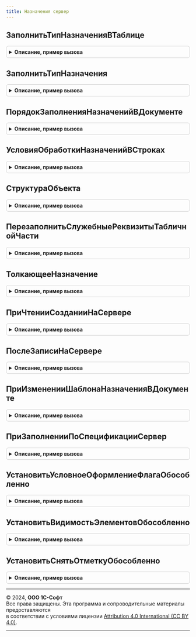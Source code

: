 ```yaml
---
title: Назначения сервер
---
```



## ЗаполнитьТипНазначенияВТаблице
<details style="margin: 1em 0; padding: 0.5em; border: 1px solid #ccc; border-radius: 6px;">

<summary style="font-weight: bold; cursor: pointer;">Описание, пример вызова</summary>

```bsl

// Заполняет поле ТипНазначения в строках таблицы
//
// Параметры:
//  Таблица             - ДанныеФормыКоллекция - обрабатываемая таблица
//  Строки              - Массив из ДанныеФормыЭлементКоллекции - массив обрабатываемых строк
//                      - Неопределено
//  ПараметрыЗаполнения - см. НазначенияКлиентСервер.ПараметрыЗаполнения
//
Процедура ЗаполнитьТипНазначенияВТаблице(Таблица, Строки = Неопределено, ПараметрыЗаполнения = Неопределено) Экспорт
```

Пример вызова
```bsl
НазначенияСервер.ЗаполнитьТипНазначенияВТаблице(Таблица, Строки, ПараметрыЗаполнения);
```
</details>

## ЗаполнитьТипНазначения
<details style="margin: 1em 0; padding: 0.5em; border: 1px solid #ccc; border-radius: 6px;">

<summary style="font-weight: bold; cursor: pointer;">Описание, пример вызова</summary>

```bsl

// Заполняет служебный реквизит "ТипНазначения" в строке по данным указанного назначения
//
// Параметры:
//  ТекущаяСтрока        - Структура            - данные обрабатываемой строки.
//  КэшированныеЗначения - Структура            - сохраненные значения параметров, используемых при обработке.
//  ПараметрыЗаполнения  - см. НазначенияКлиентСервер.ПараметрыЗаполнения
//
Процедура ЗаполнитьТипНазначения(ТекущаяСтрока, КэшированныеЗначения, ПараметрыЗаполнения = Неопределено) Экспорт
```

Пример вызова
```bsl
НазначенияСервер.ЗаполнитьТипНазначения(ТекущаяСтрока, КэшированныеЗначения, ПараметрыЗаполнения);
```
</details>

## ПорядокЗаполненияНазначенийВДокументе
<details style="margin: 1em 0; padding: 0.5em; border: 1px solid #ccc; border-radius: 6px;">

<summary style="font-weight: bold; cursor: pointer;">Описание, пример вызова</summary>

```bsl

// Конструктор структуры парамтеров встраивания направлений деятельности в документ.
//  Возвращаемое значение:
//   Структура - структура полей:
//    * ИменаТабличныхЧастейДляЗаполненияНазначения - Строка, Неопределено -
//    * ИменаТабличныхЧастейДляОчисткиНекорректныхНазначений - Строка, Неопределено -
//    * УсловияОбработкиСтрок - Соответствие Из Строка -
//    * ЗаполнятьНазначениеВШапке - Булево
//    * ИмяЭлементаФормыОбособленно - Строка, Неопределено -
//    * ИмяГруппыЭлементовКомандыОбособленно - Строка, Неопределено -
//    * ИмяРеквизитаПоЗаказу - Строка, Неопределено -
//    * ВДокументеОпределенаФункцияШаблонНазначения - Булево -
//    * ИменаТаблицЗначенийДляОчисткиНекорректныхНазначений - Строка, Неопределено -
Функция ПорядокЗаполненияНазначенийВДокументе() Экспорт
```

Пример вызова
```bsl
Результат = НазначенияСервер.ПорядокЗаполненияНазначенийВДокументе() 
```
</details>

## УсловияОбработкиНазначенийВСтроках
<details style="margin: 1em 0; padding: 0.5em; border: 1px solid #ccc; border-radius: 6px;">

<summary style="font-weight: bold; cursor: pointer;">Описание, пример вызова</summary>

```bsl

Функция УсловияОбработкиНазначенийВСтроках(ШаблоныУсловий) Экспорт
```

Пример вызова
```bsl
Результат = НазначенияСервер.УсловияОбработкиНазначенийВСтроках(ШаблоныУсловий) 
```
</details>

## СтруктураОбъекта
<details style="margin: 1em 0; padding: 0.5em; border: 1px solid #ccc; border-radius: 6px;">

<summary style="font-weight: bold; cursor: pointer;">Описание, пример вызова</summary>

```bsl

// Конструктор структуры по умолчанию для использования в функциях ОписаниеФормыДокументаДляЗаполненияРеквизитовСвязанныхСНаправлениемДеятельности
// модулей менеджеров документов.
//
// Возвращаемое значение:
//  Структура - структура с полями:
//   *ОформляетсяПоЗаказу - Булево - признак, что строки табличных частей могут быть оформлены по заказу.
//   *ЭтоИсточникПотребности - Булево - признак, что документ является документом фиксации обособленной потребности (заказом).
//   *ЕстьНазначениеВТЧ - Булево - признак, что в строках табличных частей есть реквизит назначение.
//   *ВТЧНазначениеОтгрузки - Булево - признак, что в строках табличных частей реквизит назначение используется для указания
//                            назначения отгружаемых товаров и работ, а не принимаемых).
//   *ТабЧасти - Структура - описание табличной части документа, используется для переопределения общих параметров, заданных для
//                           всех табличных частей.
//
Функция СтруктураОбъекта() Экспорт
```

Пример вызова
```bsl
Результат = НазначенияСервер.СтруктураОбъекта() 
```
</details>

## ПерезаполнитьСлужебныеРеквизитыТабличнойЧасти
<details style="margin: 1em 0; padding: 0.5em; border: 1px solid #ccc; border-radius: 6px;">

<summary style="font-weight: bold; cursor: pointer;">Описание, пример вызова</summary>

```bsl

//  Используется в формах документов. Заполняет реквизит формы "Отгружать обособленно" табличной части исходя из заполненности назначения.
//
// Параметры:
//  Форма - ФормаКлиентскогоПриложения - форма в которой необходимо инициализировать реквизиты связанные с использованием
//                             направлений деятельности.
//
Процедура ПерезаполнитьСлужебныеРеквизитыТабличнойЧасти(Форма, Устарело = Ложь) Экспорт
```

Пример вызова
```bsl
НазначенияСервер.ПерезаполнитьСлужебныеРеквизитыТабличнойЧасти(Форма, Устарело);
```
</details>

## ТолкающееНазначение
<details style="margin: 1em 0; padding: 0.5em; border: 1px solid #ccc; border-radius: 6px;">

<summary style="font-weight: bold; cursor: pointer;">Описание, пример вызова</summary>

```bsl

// Возвращает назначение по направлению деятельности.
//
// Параметры:
//  НаправлениеДеятельности - СправочникСсылка.НаправленияДеятельности - направление деятельности.
//
// Возвращаемое значение:
//  СправочникСсылка.Назначения - назначение, связанное с направлением деятельности.
//
Функция ТолкающееНазначение(НаправлениеДеятельности) Экспорт
```

Пример вызова
```bsl
Результат = НазначенияСервер.ТолкающееНазначение(НаправлениеДеятельности) 
```
</details>

## ПриЧтенииСозданииНаСервере
<details style="margin: 1em 0; padding: 0.5em; border: 1px solid #ccc; border-radius: 6px;">

<summary style="font-weight: bold; cursor: pointer;">Описание, пример вызова</summary>

```bsl

// Используется в формах документов, в одноименных процедурах "ПриЧтенииСозданииНаСервере".
// Инициализирует реквизиты формы, используемые при интерактивной работе пользователя. Заполняет назначение, исходя из
// направления деятельности.
//
// Параметры:
//  Форма - ФормаКлиентскогоПриложения - форма в которой необходимо инициализировать реквизиты связанные с использованием
//   направлений деятельности.
//  Устарело - Булево - для совместимости с НаправленияДеятельностиСервер.ПриЧтенииСозданииНаСервере
//
Процедура ПриЧтенииСозданииНаСервере(Форма, Устарело = Ложь) Экспорт
```

Пример вызова
```bsl
НазначенияСервер.ПриЧтенииСозданииНаСервере(Форма, Устарело);
```
</details>

## ПослеЗаписиНаСервере
<details style="margin: 1em 0; padding: 0.5em; border: 1px solid #ccc; border-radius: 6px;">

<summary style="font-weight: bold; cursor: pointer;">Описание, пример вызова</summary>

```bsl

// Используется в формах документов, в одноименных процедурах "ПослеЗаписиНаСервере".
// Заполняет реквизит формы "Отгружать обособленно" табличной части исходя из заполненности назначения.
//
// Параметры:
//  Форма - ФормаКлиентскогоПриложения - форма в которой необходимо инициализировать реквизиты связанные с использованием
//            направлений деятельности.
//  Устарело - Булево - для совместимости с НаправленияДеятельностиСервер.ПриИзмененииНаправленияДеятельности
//
Процедура ПослеЗаписиНаСервере(Форма, Устарело) Экспорт
```

Пример вызова
```bsl
НазначенияСервер.ПослеЗаписиНаСервере(Форма, Устарело) 
```
</details>

## ПриИзмененииШаблонаНазначенияВДокументе
<details style="margin: 1em 0; padding: 0.5em; border: 1px solid #ccc; border-radius: 6px;">

<summary style="font-weight: bold; cursor: pointer;">Описание, пример вызова</summary>

```bsl

// Заполняет назначение по умолчанию в документе, в соответствии с изенениями шаблона,
// произошедшего в результате редактирования реквизитов документа.
// Проверяет назначения в табличной части и заполняет их в соотвествии с изменившимся шаблоном.
// Параметры:
//  Форма - ФормаКлиентскогоПриложения - форма документа
//  Устарело - Булево - для совместимости с НаправленияДеятельностиСервер.ПриИзмененииНаправленияДеятельности
// Возвращаемое значение:
//  Массив Из ДанныеФормыЭлементКоллекции - массив измененных строк табличной части документа.
//
Функция ПриИзмененииШаблонаНазначенияВДокументе(Форма, Устарело = Ложь) Экспорт
```

Пример вызова
```bsl
Результат = НазначенияСервер.ПриИзмененииШаблонаНазначенияВДокументе(Форма, Устарело);
```
</details>

## ПриЗаполненииПоСпецификацииСервер
<details style="margin: 1em 0; padding: 0.5em; border: 1px solid #ccc; border-radius: 6px;">

<summary style="font-weight: bold; cursor: pointer;">Описание, пример вызова</summary>

```bsl

// Используется в форме документа заказ переработчику при заполнении документа по спецификации.
// Инициализирует реквизиты формы, используемые при интерактивной работе пользователя. Заполняет назначение, исходя из
// направления деятельности.
//
// Параметры:
//  Форма - ФормаКлиентскогоПриложения - форма в которой необходимо инициализировать реквизиты связанные с использованием
//   направлений деятельности.
//  Устарело - Булево - для совместимости с НаправленияДеятельностиСервер.ПриЗаполненииПоСпецификацииСервер
//
Процедура ПриЗаполненииПоСпецификацииСервер(Форма, Устарело = Ложь) Экспорт
```

Пример вызова
```bsl
НазначенияСервер.ПриЗаполненииПоСпецификацииСервер(Форма, Устарело);
```
</details>

## УстановитьУсловноеОформлениеФлагаОбособленно
<details style="margin: 1em 0; padding: 0.5em; border: 1px solid #ccc; border-radius: 6px;">

<summary style="font-weight: bold; cursor: pointer;">Описание, пример вызова</summary>

```bsl

// Используется в формах документов. Устанавливает условное оформление флага Обособленно.
//
// Параметры:
//  Форма - ФормаКлиентскогоПриложения - форма в которой необходимо установить условное оформление.
//  Устарело - Булево - для совместимости с НаправленияДеятельностиСервер.УстановитьУсловноеОформлениеФлагаОбособленно
Процедура УстановитьУсловноеОформлениеФлагаОбособленно(Форма, Устарело = Ложь) Экспорт
```

Пример вызова
```bsl
НазначенияСервер.УстановитьУсловноеОформлениеФлагаОбособленно(Форма, Устарело);
```
</details>

## УстановитьВидимостьЭлементовОбособленно
<details style="margin: 1em 0; padding: 0.5em; border: 1px solid #ccc; border-radius: 6px;">

<summary style="font-weight: bold; cursor: pointer;">Описание, пример вызова</summary>

```bsl

// Используется в формах документов, в процедурах, приводящих к изменению флага по заказам.
// Управляет видимостью элементов.
//
// Параметры:
//  Форма - ФормаКлиентскогоПриложения - форма в которой необходимо отреагировать на изменение флага по заказам.
//  Устарело - Булево - для совместимости с НаправленияДеятельностиСервер.УстановитьВидимостьЭлементовОбособленно
//
Процедура УстановитьВидимостьЭлементовОбособленно(Форма, Устарело = Ложь) Экспорт
```

Пример вызова
```bsl
НазначенияСервер.УстановитьВидимостьЭлементовОбособленно(Форма, Устарело);
```
</details>

## УстановитьСнятьОтметкуОбособленно
<details style="margin: 1em 0; padding: 0.5em; border: 1px solid #ccc; border-radius: 6px;">

<summary style="font-weight: bold; cursor: pointer;">Описание, пример вызова</summary>

```bsl

// В табличной части формы документа устанавливает флаг "Обособленно" для выделенных строк.
// Параметры:
//  Форма - ФормаКлиентскогоПриложения - Форма.
//  Установить - Булево - Истина если нужно установить флаг, Ложь - если нужно сбросить флаг.
//  Устарело - Булево - Для совместимости с НаправленияДеятельностиСервер.УстановитьСнятьОтметкуОбособленно
Процедура УстановитьСнятьОтметкуОбособленно(Форма, Установить, Устарело = Ложь) Экспорт
```

Пример вызова
```bsl
НазначенияСервер.УстановитьСнятьОтметкуОбособленно(Форма, Установить, Устарело);
```
</details>

---

© 2024, **ООО 1С-Софт**  
Все права защищены. Эта программа и сопроводительные материалы предоставляются  
в соответствии с условиями лицензии [Attribution 4.0 International (CC BY 4.0)](https://creativecommons.org/licenses/by/4.0/legalcode).

---
